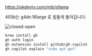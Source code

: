 https://okdevtv.com/mib/ollama

405b는 g4dn.16large 로 힘들게 돌아갑니다.

![closed-open](https://camo.githubusercontent.com/5af0090c262c88d6ba1ee870b4b5993f81c2454e712a452cea817b0d9a0087a0/68747470733a2f2f692e696d6775722e636f6d2f7530724a5061362e706e67)


```sh
brew install gh
gh auth login
gh extension install github/gh-copilot
gh copilot explain "sudo apt-get"
```
